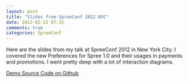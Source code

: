 ```yaml
---
layout: post
title: "Slides from SpreeConf 2012 NYC"
date: 2012-02-22 07:32
comments: true
categories: SpreeConf
---
```


Here are the slides from my talk at SpreeConf 2012 in New York City. I covered the new Preferences for Spree 1.0 and their usages in payments and promotions. I went pretty deep with a lot of interaction diagrams.

<script src="http://speakerdeck.com/embed/4f40db32156b230022009e13.js"></script>

[Demo Source Code on Github](https://github.com/cmar/spree_conf_pref_demo)